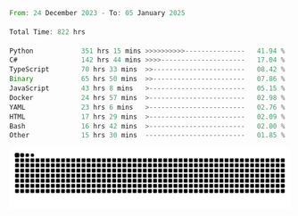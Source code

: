 <!--START_SECTION:waka-->

```rust
From: 24 December 2023 - To: 05 January 2025

Total Time: 822 hrs

Python            351 hrs 15 mins >>>>>>>>>>---------------   41.94 %
C#                142 hrs 44 mins >>>>---------------------   17.04 %
TypeScript        70 hrs 33 mins  >>-----------------------   08.42 %
Binary            65 hrs 50 mins  >>-----------------------   07.86 %
JavaScript        43 hrs 8 mins   >------------------------   05.15 %
Docker            24 hrs 57 mins  >------------------------   02.98 %
YAML              23 hrs 6 mins   >------------------------   02.76 %
HTML              17 hrs 29 mins  >------------------------   02.09 %
Bash              16 hrs 42 mins  >------------------------   02.00 %
Other             15 hrs 30 mins  -------------------------   01.85 %
```

<!--END_SECTION:waka-->


<picture>
  <source media="(prefers-color-scheme: dark)" srcset="https://raw.githubusercontent.com/jeerawut97/jeerawut97/output/github-contribution-grid-snake.svg">
  <img alt="github contribution grid snake animation" src="https://raw.githubusercontent.com/jeerawut97/jeerawut97/output/github-contribution-grid-snake.svg">
</picture>
